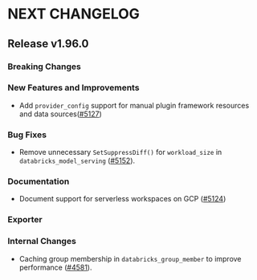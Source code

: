 # NEXT CHANGELOG

## Release v1.96.0

### Breaking Changes

### New Features and Improvements

* Add `provider_config` support for manual plugin framework resources and data sources([#5127](https://github.com/databricks/terraform-provider-databricks/pull/5127))

### Bug Fixes

* Remove unnecessary `SetSuppressDiff()` for `workload_size` in `databricks_model_serving` ([#5152](https://github.com/databricks/terraform-provider-databricks/pull/5152)).

### Documentation

* Document support for serverless workspaces on GCP ([#5124](https://github.com/databricks/terraform-provider-databricks/pull/5124))

### Exporter

### Internal Changes

* Caching group membership in `databricks_group_member` to improve performance ([#4581](https://github.com/databricks/terraform-provider-databricks/pull/4581)).
